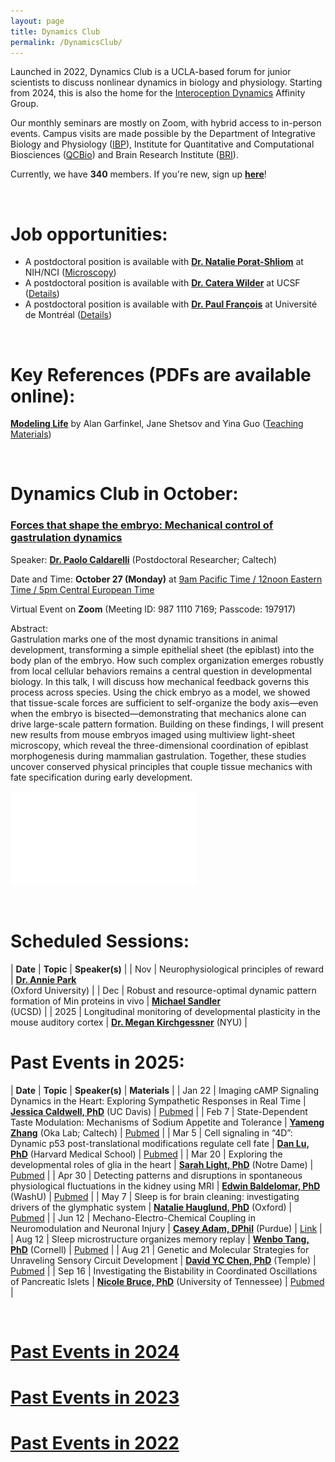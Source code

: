 ```yaml
---
layout: page
title: Dynamics Club
permalink: /DynamicsClub/
---
```


Launched in 2022, Dynamics Club is a UCLA-based forum for junior scientists to discuss nonlinear dynamics in biology and physiology. Starting from 2024, this is also the home for the [Interoception Dynamics](https://bri.ucla.edu/affinity-groups/#1725383881651-5acf33f9-a12c) Affinity Group. 

Our monthly seminars are mostly on Zoom, with hybrid access to in-person events. Campus visits are made possible by the Department of Integrative Biology and Physiology ([IBP](https://www.ibp.ucla.edu)), Institute for Quantitative and Computational Biosciences ([QCBio](https://qcb.ucla.edu)) and Brain Research Institute ([BRI](https://bri.ucla.edu)).

Currently, we have **340** members. If you're new, sign up [**here**](http://eepurl.com/hSqQLD)! 

&nbsp;
&nbsp;

# Job opportunities:
- A postdoctoral position is available with [**Dr. Natalie Porat-Shliom**](https://ccr.cancer.gov/staff-directory/natalie-porat-shliom) at NIH/NCI ([Microscopy](https://ccr.cancer.gov/staff-directory/natalie-porat-shliom#gallery))
- A postdoctoral position is available with [**Dr. Catera Wilder**](https://pharm.ucsf.edu/wilder) at UCSF ([Details](https://opportunities.ucsf.edu/content/postdoctoral-scholar-research-position-computational-modeling-dynamic-cell-systems))
- A postdoctoral position is available with [**Dr. Paul François**](https://www.francoisresearch.org) at Université de Montréal ([Details](https://www.francoisresearch.org/positions))

&nbsp;
&nbsp;

# Key References (PDFs are available online): 

[**Modeling Life**](https://link.springer.com/book/10.1007/978-3-319-59731-7) by Alan Garfinkel, Jane Shetsov and Yina Guo ([Teaching Materials](https://modelinginbiology.github.io))

&nbsp;
&nbsp;

# Dynamics Club in October: 

### [**Forces that shape the embryo: Mechanical control of gastrulation dynamics**](https://pubmed.ncbi.nlm.nih.gov/39261736/)

Speaker: [**Dr. Paolo Caldarelli**](https://scholar.google.it/citations?user=W4-8UAkAAAAJ&hl=en) (Postdoctoral Researcher; Caltech)

Date and Time: **October 27 (Monday)** at <ins>9am Pacific Time / 12noon Eastern Time / 5pm Central European Time</ins>

Virtual Event on **Zoom** (Meeting ID: 987 1110 7169; Passcode: 197917)	

Abstract:\
Gastrulation marks one of the most dynamic transitions in animal development, transforming a simple epithelial sheet (the epiblast) into the body plan of the embryo. How such complex organization emerges robustly from local cellular behaviors remains a central question in developmental biology. In this talk, I will discuss how mechanical feedback governs this process across species. Using the chick embryo as a model, we showed that tissue-scale forces are sufficient to self-organize the body axis—even when the embryo is bisected—demonstrating that mechanics alone can drive large-scale pattern formation. Building on these findings, I will present new results from mouse embryos imaged using multiview light-sheet microscopy, which reveal the three-dimensional coordination of epiblast morphogenesis during mammalian gastrulation. Together, these studies uncover conserved physical principles that couple tissue mechanics with fate specification during early development.

![DynamicsClub](/images/DynamicsClub_Oct2025.pdf)

&nbsp;
&nbsp;

# Scheduled Sessions:

| **Date** | **Topic** | **Speaker(s)** |
| Nov | Neurophysiological principles of reward | [**Dr. Annie Park**](https://www.dpag.ox.ac.uk/team/annie-park) <br /> (Oxford University) |
| Dec | Robust and resource-optimal dynamic pattern formation of Min proteins in vivo | [**Michael Sandler**](https://jun.ucsd.edu) <br /> (UCSD) |
| 2025 | Longitudinal monitoring of developmental plasticity in the mouse auditory cortex | [**Dr. Megan Kirchgessner**](https://www.simonsfoundation.org/people/megan-kirchgessner/) (NYU) |

# Past Events in 2025:

| **Date** | **Topic** | **Speaker(s)** | **Materials** |
| Jan 22 | Imaging cAMP Signaling Dynamics in the Heart: Exploring Sympathetic Responses in Real Time | [**Jessica Caldwell, PhD**](https://health.ucdavis.edu/pharmacology/postdoctoral_scholars.html) (UC Davis) | [Pubmed](https://pubmed.ncbi.nlm.nih.gov/36662864/) |
| Feb 7 | State-Dependent Taste Modulation: Mechanisms of Sodium Appetite and Tolerance | [**Yameng Zhang**](https://okalab.caltech.edu/lab-members) (Oka Lab; Caltech) | [Pubmed](https://pubmed.ncbi.nlm.nih.gov/37989313/) |
| Mar 5 | Cell signaling in “4D”: Dynamic p53 post-translational modifications regulate cell fate | [**Dan Lu, PhD**](https://www.lahavlab.com/dan-lu) (Harvard Medical School) | [Pubmed](https://pubmed.ncbi.nlm.nih.gov/39454005/) |
| Mar 20 | Exploring the developmental roles of glia in the heart | [**Sarah Light, PhD**](http://smithneurallab.weebly.com/people.html) (Notre Dame) | [Pubmed](https://pubmed.ncbi.nlm.nih.gov/34793438/) |
| Apr 30 | Detecting patterns and disruptions in spontaneous physiological fluctuations in the kidney using MRI | [**Edwin Baldelomar, PhD**](https://www.mir.wustl.edu/employees/edwin-baldelomar/) (WashU) | [Pubmed](https://pubmed.ncbi.nlm.nih.gov/38660712/) |
| May 7 | Sleep is for brain cleaning: investigating drivers of the glymphatic system | [**Natalie Hauglund, PhD**](https://www.dpag.ox.ac.uk/team/natalie-hauglund-1) (Oxford) | [Pubmed](https://pubmed.ncbi.nlm.nih.gov/39788123/) |
| Jun 12 | Mechano-Electro-Chemical Coupling in Neuromodulation and Neuronal Injury | [**Casey Adam, DPhil**](https://vet.purdue.edu/cpr/team.php) (Purdue) | [Link](https://www.nature.com/articles/s42005-023-01252-7) |
| Aug 12 | Sleep microstructure organizes memory replay | [**Wenbo Tang, PhD**](https://braincomputation.org/people/) (Cornell) | [Pubmed](https://pubmed.ncbi.nlm.nih.gov/39743590/) |
| Aug 21 | Genetic and Molecular Strategies for Unraveling Sensory Circuit Development | [**David YC Chen, PhD**](https://ycdavidchen.com) (Temple) | [Pubmed](https://pubmed.ncbi.nlm.nih.gov/37523539/) |
| Sep 16 | Investigating the Bistability in Coordinated Oscillations of Pancreatic Islets | [**Nicole Bruce, PhD**](https://uthsc.edu/graduate-health-sciences/postdoc/current-scholars.php) (University of Tennessee) | [Pubmed](https://pubmed.ncbi.nlm.nih.gov/39066476/) |

&nbsp;
&nbsp; 

# [Past Events in 2024](https://lingyunxiong.github.io/2024/12/30/DynamicsClub.html)

# [Past Events in 2023](https://lingyunxiong.github.io/2023/12/15/dynamicsclub.html)

# [Past Events in 2022](https://lingyunxiong.github.io/2022/12/16/dynamicsclub.html)

&nbsp;
&nbsp;


